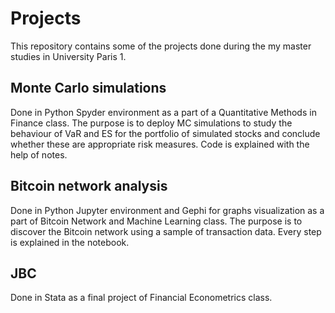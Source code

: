 # Projects
This repository contains some of the projects done during the my master studies in University Paris 1.

## Monte Carlo simulations 
Done in Python Spyder environment as a part of a Quantitative Methods in Finance class. The purpose is to deploy MC simulations to study the behaviour of VaR and ES for the portfolio of simulated stocks and conclude whether these are appropriate risk measures. Code is explained with the help of notes. 

## Bitcoin network analysis
Done in Python Jupyter environment and Gephi for graphs visualization as a part of Bitcoin Network and Machine Learning class. The purpose is to discover the Bitcoin network using a sample of transaction data. Every step is explained in the notebook.

## JBC
Done in Stata as a final project of Financial Econometrics class. 
